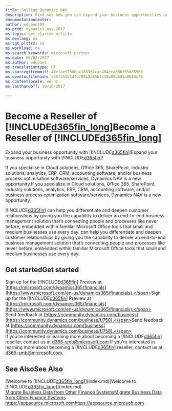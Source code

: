 ```yaml
---
title: Selling Dynamics NAV
description: Find out how you can expand your business opportunities and become a Microsoft partner and Dynamics NAV reseller.
documentationcenter: 
author: edupont04
ms.prod: dynamics-nav-2017
ms.topic: get-started-article
ms.devlang: na
ms.tgt_pltfrm: na
ms.workload: na
ms.search.keywords: microsoft partner
ms.date: 06/02/2017
ms.author: edupont
ms.translationtype: HT
ms.sourcegitcommit: 4fefaef7380ac10836fcac404eea006f55d8556f
ms.openlocfilehash: e35fd51b1d7b798b9a85b4c48b85b6d1a0683cf6
ms.contentlocale: en-nz
ms.lasthandoff: 10/16/2017

---
```

# <a name="become-a-reseller-of-included365finlongincludesd365finlongmdmd"></a><span data-ttu-id="fdf23-103">Become a Reseller of [!INCLUDE[d365fin_long](includes/d365fin_long_md.md)]</span><span class="sxs-lookup"><span data-stu-id="fdf23-103">Become a Reseller of [!INCLUDE[d365fin_long](includes/d365fin_long_md.md)]</span></span>
<span data-ttu-id="fdf23-104">Expand your business opportunity with [!INCLUDE[d365fin](includes/d365fin_md.md)]!</span><span class="sxs-lookup"><span data-stu-id="fdf23-104">Expand your business opportunity with [!INCLUDE[d365fin](includes/d365fin_md.md)]!</span></span>  

<span data-ttu-id="fdf23-105">If you specialise in Cloud solutions, Office 365, SharePoint, industry solutions, analytics, ERP, CRM, accounting software, and/or business process optimisation software/services, Dynamics NAV is a new opportunity.</span><span class="sxs-lookup"><span data-stu-id="fdf23-105">If you specialize in Cloud solutions, Office 365, SharePoint, industry solutions, analytics, ERP, CRM, accounting software, and/or business process optimization software/services, Dynamics NAV is a new opportunity.</span></span>   

[!INCLUDE[d365fin](includes/d365fin_md.md)]<span data-ttu-id="fdf23-106"> can help you differentiate and deepen customer relationships by giving you the capability to deliver an end-to-end business management solution that’s connecting people and processes like never before, embedded within familiar Microsoft Office tools that small and medium businesses use every day.</span><span class="sxs-lookup"><span data-stu-id="fdf23-106"> can help you differentiate and deepen customer relationships by giving you the capability to deliver an end-to-end business management solution that’s connecting people and processes like never before, embedded within familiar Microsoft Office tools that small and medium businesses use every day.</span></span>  

## <a name="get-started"></a><span data-ttu-id="fdf23-107">Get started</span><span class="sxs-lookup"><span data-stu-id="fdf23-107">Get started</span></span>
<span data-ttu-id="fdf23-108">Sign up for the [!INCLUDE[d365fin](includes/d365fin_md.md)] Preview at [https://microsoft.com/dynamics365/financials](https://www.microsoft.com/en-us/dynamics365/financials).</span><span class="sxs-lookup"><span data-stu-id="fdf23-108">Sign up for the [!INCLUDE[d365fin](includes/d365fin_md.md)] Preview at [https://microsoft.com/dynamics365/financials](https://www.microsoft.com/en-us/dynamics365/financials).</span></span>  
<span data-ttu-id="fdf23-109">Send feedback at [https://community.dynamics.com/business](https://community.dynamics.com/business/f/758).</span><span class="sxs-lookup"><span data-stu-id="fdf23-109">Send feedback at [https://community.dynamics.com/business](https://community.dynamics.com/business/f/758).</span></span>  
<span data-ttu-id="fdf23-110">If you're interested in learning more about becoming a [!INCLUDE[d365fin](includes/d365fin_md.md)] reseller, contact us at [d365-smb@microsoft.com](mailto:d365-smb@microsoft.com).</span><span class="sxs-lookup"><span data-stu-id="fdf23-110">If you're interested in learning more about becoming a [!INCLUDE[d365fin](includes/d365fin_md.md)] reseller, contact us at [d365-smb@microsoft.com](mailto:d365-smb@microsoft.com).</span></span>  

## <a name="see-also"></a><span data-ttu-id="fdf23-111">See Also</span><span class="sxs-lookup"><span data-stu-id="fdf23-111">See Also</span></span>
<span data-ttu-id="fdf23-112">[Welcome to [!INCLUDE[d365fin_long](includes/d365fin_long_md.md)]](index.md)</span><span class="sxs-lookup"><span data-stu-id="fdf23-112">[Welcome to [!INCLUDE[d365fin_long](includes/d365fin_long_md.md)]](index.md)</span></span>  
[<span data-ttu-id="fdf23-113">Migrate Business Data from Other Finance Systems</span><span class="sxs-lookup"><span data-stu-id="fdf23-113">Migrate Business Data from Other Finance Systems</span></span>](upload-data.md)  
[<span data-ttu-id="fdf23-114">https://appsource.microsoft.com</span><span class="sxs-lookup"><span data-stu-id="fdf23-114">https://appsource.microsoft.com</span></span>](https://appsource.microsoft.com/en-us/?product=project-madeira)  

